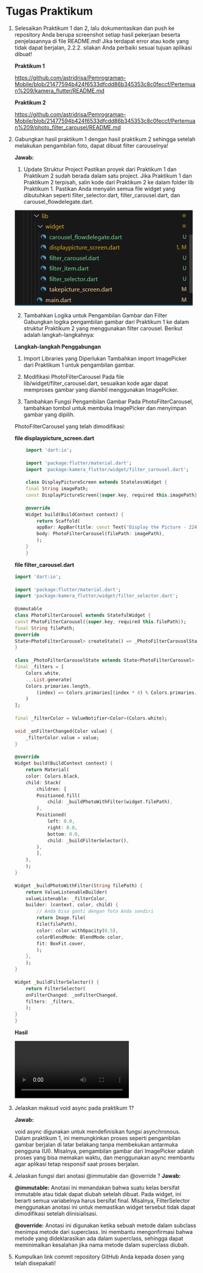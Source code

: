 # **Tugas Praktikum**
1. Selesaikan Praktikum 1 dan 2, lalu dokumentasikan dan push ke repository Anda berupa screenshot setiap hasil pekerjaan beserta penjelasannya di file README.md! Jika terdapat error atau kode yang tidak dapat berjalan, 2.2.2. silakan Anda perbaiki sesuai tujuan aplikasi dibuat!

    **Praktikum 1**

    https://github.com/astridrisa/Pemrograman-Mobile/blob/21477594b424f6533dfcdd86b345353c8c0feccf/Pertemuan%209/kamera_flutter/README.md

    **Praktikum 2**

    https://github.com/astridrisa/Pemrograman-Mobile/blob/21477594b424f6533dfcdd86b345353c8c0feccf/Pertemuan%209/photo_filter_carousel/README.md


2. Gabungkan hasil praktikum 1 dengan hasil praktikum 2 sehingga setelah melakukan pengambilan foto, dapat dibuat filter carouselnya!

   **Jawab:**

   1. Update Struktur Project
    Pastikan proyek dari Praktikum 1 dan Praktikum 2 sudah berada dalam satu project. Jika Praktikum 1 dan Praktikum 2 terpisah, salin kode dari Praktikum 2 ke dalam folder lib Praktikum 1. Pastikan Anda menyalin semua file widget yang dibutuhkan seperti filter_selector.dart, filter_carousel.dart, dan carousel_flowdelegate.dart.
    
    ![alt text](img/image4.png)

    2. Tambahkan Logika untuk Pengambilan Gambar dan Filter
    Gabungkan logika pengambilan gambar dari Praktikum 1 ke dalam struktur Praktikum 2 yang menggunakan filter carousel. Berikut adalah langkah-langkahnya:

    **Langkah-langkah Penggabungan**

    1. Import Libraries yang Diperlukan Tambahkan import ImagePicker dari Praktikum 1 untuk pengambilan gambar.

    2. Modifikasi PhotoFilterCarousel Pada file lib/widget/filter_carousel.dart, sesuaikan kode agar dapat memproses gambar yang diambil menggunakan ImagePicker.

    3. Tambahkan Fungsi Pengambilan Gambar Pada PhotoFilterCarousel, tambahkan tombol untuk membuka ImagePicker dan menyimpan gambar yang dipilih.

    PhotoFilterCarousel yang telah dimodifikasi:

    **file displaypicture_screen.dart**

    ```dart
        import 'dart:io';

        import 'package:flutter/material.dart';
        import 'package:kamera_flutter/widget/filter_carousel.dart';

        class DisplayPictureScreen extends StatelessWidget {
        final String imagePath;
        const DisplayPictureScreen({super.key, required this.imagePath});

        @override
        Widget build(BuildContext context) {
            return Scaffold(
            appBar: AppBar(title: const Text('Display the Picture - 2241720250')),
            body: PhotoFilterCarousel(filePath: imagePath),
            );
        }
        }
    ```

    **file filter_carousel.dart**
    
    ```dart
    import 'dart:io';

    import 'package:flutter/material.dart';
    import 'package:kamera_flutter/widget/filter_selector.dart';

    @immutable
    class PhotoFilterCarousel extends StatefulWidget {
    const PhotoFilterCarousel({super.key, required this.filePath});
    final String filePath;
    @override
    State<PhotoFilterCarousel> createState() => _PhotoFilterCarouselState();
    }

    class _PhotoFilterCarouselState extends State<PhotoFilterCarousel> {
    final _filters = [
        Colors.white,
        ...List.generate(
        Colors.primaries.length,
            (index) => Colors.primaries[(index * 4) % Colors.primaries.length],
        )
    ];

    final _filterColor = ValueNotifier<Color>(Colors.white);

    void _onFilterChanged(Color value) {
        _filterColor.value = value;
    }

    @override
    Widget build(BuildContext context) {
        return Material(
        color: Colors.black,
        child: Stack(
            children: [
            Positioned.fill(
                child: _buildPhotoWithFilter(widget.filePath),
            ),
            Positioned(
                left: 0.0,
                right: 0.0,
                bottom: 0.0,
                child: _buildFilterSelector(),
            ),
            ],
        ),
        );
    }

    Widget _buildPhotoWithFilter(String filePath) {
        return ValueListenableBuilder(
        valueListenable: _filterColor,
        builder: (context, color, child) {
            // Anda bisa ganti dengan foto Anda sendiri
            return Image.file(
            File(filePath),
            color: color.withOpacity(0.5),
            colorBlendMode: BlendMode.color,
            fit: BoxFit.cover,
            );
        },
        );
    }

    Widget _buildFilterSelector() {
        return FilterSelector(
        onFilterChanged: _onFilterChanged,
        filters: _filters,
        );
    }
    }
    ```

   **Hasil**

   <video controls src="img/HasilTugas.mp4" title="Title"></video>

3. Jelaskan maksud void async pada praktikum 1?

   **Jawab:**

   void async digunakan untuk mendefinisikan fungsi asynchronous. Dalam praktikum 1, ini memungkinkan proses seperti pengambilan gambar berjalan di latar belakang tanpa membekukan antarmuka pengguna (UI). Misalnya, pengambilan gambar dari ImagePicker adalah proses yang bisa memakan waktu, dan menggunakan async membantu agar aplikasi tetap responsif saat proses berjalan.

4. Jelaskan fungsi dari anotasi @immutable dan   @override ?
    **Jawab:**

    **@immutable:** Anotasi ini menandakan bahwa suatu kelas bersifat immutable atau tidak dapat diubah setelah dibuat. Pada widget, ini berarti semua variabelnya harus bersifat final. Misalnya, FilterSelector menggunakan anotasi ini untuk memastikan widget tersebut tidak dapat dimodifikasi setelah diinisialisasi.

    **@override:** Anotasi ini digunakan ketika sebuah metode dalam subclass menimpa metode dari superclass. Ini membantu mengonfirmasi bahwa metode yang dideklarasikan ada dalam superclass, sehingga dapat meminimalkan kesalahan jika nama metode dalam superclass diubah.


5. Kumpulkan link commit repository GitHub Anda kepada dosen yang telah disepakati!